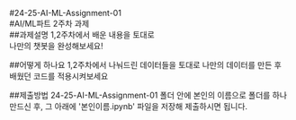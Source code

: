 #24-25-AI-ML-Assignment-01<br>
#AI/ML파트 2주차 과제<br>
##과제설명
1,2주차에서 배운 내용을 토대로<br>
나만의 챗봇을 완성해보세요!<br>

##어떻게 하나요
1,2주차에서 나눠드린 데이터들을 토대로 나만의 데이터를 만든 후<br>
배웠던 코드를 적용시켜보세요<br>

##제출방법
24-25-AI-ML-Assignment-01 폴더 안에 본인의 이름으로 폴더를 하나 만드신 후, 그 아래에 '본인이름.ipynb' 파일을 저장해 제출하시면 됩니다.
